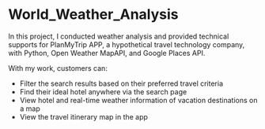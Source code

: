 # World_Weather_Analysis

In this project, I conducted weather analysis and provided technical supports for PlanMyTrip APP, a hypothetical travel technology company, with Python, Open Weather MapAPI, and Google Places API. 

With my work, customers can:
- Filter the search results based on their preferred travel criteria
- Find their ideal hotel anywhere via the search page
- View hotel and real-time weather information of vacation destinations on a map
- View the travel itinerary map in the app
